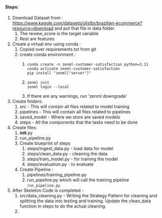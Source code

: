 #### Steps:

1. Download Dataset from : https://www.kaggle.com/datasets/olistbr/brazilian-ecommerce?resource=download and put that file in data folder.
   1. The review_score is the target variable
   2. Rest are features
2. Create a virtual env using conda :
   1. Copied over requirements.txt from git
   2. create conda environment :
      1. ```shell
         conda create -n zenml-customer-satisfaction python=3.11
         conda activate zenml-customer-satisfaction
         pip install "zenml["server"]"
         ```
      2. ```shell
         zenml init
         zenml login --local
         ```
      3. If there are any warnings, run 'zenml downgrade'
3. Create folders:
   1. src - This will contain all files related to model training
   2. pipelines - This will contain all files related to pipelines
   3. saved_model - Where we store are saved models
   4. steps - All the components that the tasks need to be done
4. Create files:
   1. __init__.py
   2. run_pipeline.py
   3. Create blueprint of steps
      1. steps/ingest_data.py - load data for model
      2. steps/clean_data.py - cleaning the data
      3. steps/train_model.py - for training the model
      4. steps/evaluation.py - to evaluate
   4. Create Pipeline :
      1. pipelines/training_pipeline.py
      2. run_pipeline.py which will call the training pipeline `run_pipeline.py`
5. After Skeleton Code is completed -
   1. src/data_cleaning.py - Writing the Strategy Pattern for cleaning and splitting the data into testing and training. Update the clean_data function in steps to do the actual cleaning.
   2.
